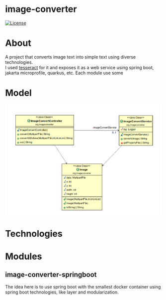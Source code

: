 # image-converter

[![License](https://img.shields.io/badge/License-Apache%202.0-blue.svg)](https://opensource.org/licenses/Apache-2.0)

# About

A project that converts image text into simple text using diverse technologies.  
I used [tesseract](https://github.com/tesseract-ocr/tesseract) for it and exposes it as a web service using spring boot, jakarta microprofile, quarkus, etc. Each module use some 

# Model
![Model](https://github.com/fernando-romulo-silva/image-converter/blob/master/doc/class-diagram.png)

# Technologies

# Modules

## image-converter-springboot

The idea here is to use spring boot with the smallest docker container using spring boot technologies, like layer and modularization.
